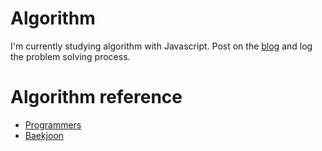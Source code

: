# Algorithm
I'm currently studying algorithm with Javascript.
Post on the [blog](https://velog.io/@angiekimm) and log the problem solving process.



# Algorithm reference
- [Programmers](https://school.programmers.co.kr/learn/challenges)
- [Baekjoon](https://www.acmicpc.net/step)
